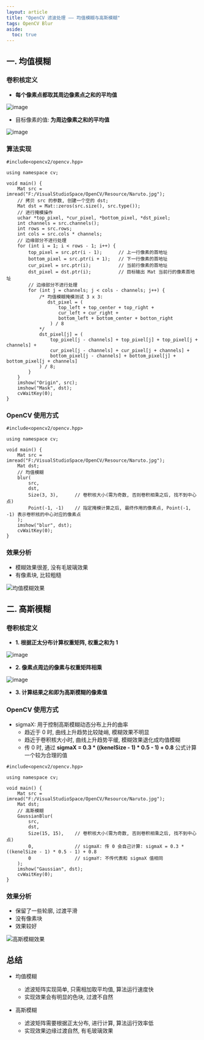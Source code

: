 ```yaml
---
layout: article
title: "OpenCV 滤波处理 —— 均值模糊与高斯模糊"
tags: OpenCV Blur
aside:
  toc: true
---
```


## 一. 均值模糊
### 卷积核定义
- **每个像素点都取其周边像素点之和的平均值**

![image](https://i.loli.net/2019/05/29/5cee16f909c4866287.png) 

- 目标像素的值: **为周边像素之和的平均值**

![image](https://i.loli.net/2019/05/29/5cee170c0884674302.png)

### 算法实现
```
#include<opencv2/opencv.hpp>

using namespace cv;

void main() {
	Mat src = imread("F:/VisualStudioSpace/OpenCV/Resource/Naruto.jpg");
	// 拷贝 src 的参数, 创建一个空的 dst;
	Mat dst = Mat::zeros(src.size(), src.type());
	// 进行掩模操作
	uchar *top_pixel, *cur_pixel, *bottom_pixel, *dst_pixel;
	int channels = src.channels();
	int rows = src.rows;
	int cols = src.cols * channels;
	// 边缘部分不进行处理
	for (int i = 1; i < rows - 1; i++) {
		top_pixel = src.ptr(i - 1);      // 上一行像素的首地址
		bottom_pixel = src.ptr(i + 1);   // 下一行像素的首地址
		cur_pixel = src.ptr(i);          // 当前行像素的首地址
		dst_pixel = dst.ptr(i);          // 目标输出 Mat 当前行的像素首地址
		// 边缘部分不进行处理
		for (int j = channels; j < cols - channels; j++) {
			/* 均值模糊掩模测试 3 x 3: 
			   dst_pixel = (
			       top_left + top_center + top_right + 
				   cur_left + cur_right + 
   				   bottom_left + bottom_center + botton_right
				) / 8
			*/
			dst_pixel[j] = (
				top_pixel[j - channels] + top_pixel[j] + top_pixel[j + channels] +
				cur_pixel[j - channels] + cur_pixel[j + channels] + 
				bottom_pixel[j - channels] + bottom_pixel[j] + bottom_pixel[j + channels]
			) / 8;
		}
	}
	imshow("Origin", src);
	imshow("Mask", dst);
	cvWaitKey(0);
}
```

### OpenCV 使用方式
```
#include<opencv2/opencv.hpp>

using namespace cv;

void main() {
	Mat src = imread("F:/VisualStudioSpace/OpenCV/Resource/Naruto.jpg");
	Mat dst;
	// 均值模糊
	blur(
		src,
		dst, 
		Size(3, 3),      // 卷积核大小(需为奇数, 否则卷积相乘之后, 找不到中心点)
		Point(-1, -1)    // 指定掩模计算之后, 最终作用的像素点, Point(-1, -1) 表示卷积核的中心对应的像素点
	);
	imshow("blur", dst);
	cvWaitKey(0);
}
```

### 效果分析
- 模糊效果很差, 没有毛玻璃效果
- 有像素块, 比较粗糙

![均值模糊效果](https://i.loli.net/2019/05/29/5cee16b8bbcab63128.png)

## 二. 高斯模糊
### 卷积核定义
- **1. 根据正太分布计算权重矩阵, 权重之和为 1**

![image](https://i.loli.net/2019/05/29/5cee1756d9d9051958.jpg)

- **2. 像素点周边的像素与权重矩阵相乘**

![image](https://i.loli.net/2019/05/29/5cee17653531f15707.jpg)

- **3. 计算结果之和即为高斯模糊的像素值**

### OpenCV 使用方式
- sigmaX: 用于控制高斯模糊动态分布上升的曲率
  -  趋近于 0 时, 曲线上升趋势比较陡峭, 模糊效果不明显
  -  趋近于卷积核大小时, 曲线上升趋势平缓, 模糊效果退化成均值模糊
  -  传 0 时, 通过 **sigmaX = 0.3 * ((kenelSize - 1) * 0.5 - 1) + 0.8** 公式计算一个较为合理的值

```
#include<opencv2/opencv.hpp>

using namespace cv;

void main() {
	Mat src = imread("F:/VisualStudioSpace/OpenCV/Resource/Naruto.jpg");
	Mat dst;
	// 高斯模糊
	GaussianBlur(
		src,
		dst, 
		Size(15, 15),    // 卷积核大小(需为奇数, 否则卷积相乘之后, 找不到中心点)
		0,               // sigmaX: 传 0 会自己计算: sigmaX = 0.3 * ((kenelSize - 1) * 0.5 - 1) + 0.8
		0                // sigmaY: 不传代表和 sigmaX 值相同
	);
	imshow("Gaussian", dst);
	cvWaitKey(0);
}
```

### 效果分析
- 保留了一些轮廓, 过渡平滑
- 没有像素块
- 效果较好

![高斯模糊效果](https://i.loli.net/2019/05/29/5cee17b89982272530.jpg)

## 总结
- 均值模糊
  - 滤波矩阵实现简单, 只需相加取平均值, 算法运行速度快
  - 实现效果会有明显的色块, 过渡不自然

- 高斯模糊
  - 滤波矩阵需要根据正太分布, 进行计算, 算法运行效率低
  - 实现效果边缘过渡自然, 有毛玻璃效果